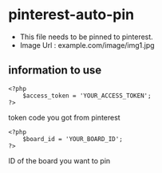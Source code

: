 # pinterest-auto-pin
- This file needs to be pinned to pinterest.
- Image Url : example.com/image/img1.jpg
## information to use
    <?php
        $access_token = 'YOUR_ACCESS_TOKEN';  
    ?>
  token code you got from pinterest

    <?php
        $board_id = 'YOUR_BOARD_ID';
    ?>
  ID of the board you want to pin

  
